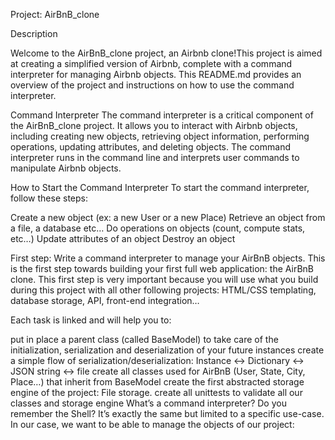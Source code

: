 Project: AirBnB_clone

Description

Welcome to the AirBnB_clone project, an Airbnb clone!This project is aimed at creating a simplified version of Airbnb, complete with a command interpreter for managing Airbnb objects. This README.md provides an overview of the project and instructions on how to use the command interpreter.

Command Interpreter
The command interpreter is a critical component of the AirBnB_clone project. It allows you to interact with Airbnb objects, including creating new objects, retrieving object information, performing operations, updating attributes, and deleting objects. The command interpreter runs in the command line and interprets user commands to manipulate Airbnb objects.

How to Start the Command Interpreter
To start the command interpreter, follow these steps:


Create a new object (ex: a new User or a new Place)
Retrieve an object from a file, a database etc…
Do operations on objects (count, compute stats, etc…)
Update attributes of an object
Destroy an object

First step: Write a command interpreter to manage your AirBnB objects.
This is the first step towards building your first full web application: the AirBnB clone. This first step is very important because you will use what you build during this project with all other following projects: HTML/CSS templating, database storage, API, front-end integration…

Each task is linked and will help you to:

put in place a parent class (called BaseModel) to take care of the initialization, serialization and deserialization of your future instances
create a simple flow of serialization/deserialization: Instance <-> Dictionary <-> JSON string <-> file
create all classes used for AirBnB (User, State, City, Place…) that inherit from BaseModel
create the first abstracted storage engine of the project: File storage.
create all unittests to validate all our classes and storage engine
What’s a command interpreter?
Do you remember the Shell? It’s exactly the same but limited to a specific use-case. In our case, we want to be able to manage the objects of our project:

